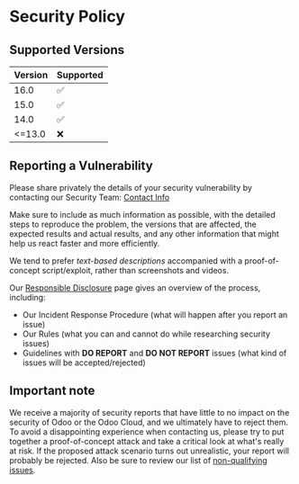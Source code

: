 # Security Policy

## Supported Versions

| Version | Supported          |
| ------- | ------------------ |
| 16.0    | :white_check_mark: |
| 15.0    | :white_check_mark: |
| 14.0    | :white_check_mark: |
| <=13.0  | :x:                |

## Reporting a Vulnerability

Please share privately the details of your security vulnerability by contacting our Security Team:
[Contact Info](https://www.leansoft.vn/security-report)

Make sure to include as much information as possible, with the detailed steps to reproduce the problem,
the versions that are affected, the expected results and actual results, and any other information that
might help us react faster and more efficiently.

We tend to prefer _text-based descriptions_ accompanied with a proof-of-concept script/exploit, rather
than screenshots and videos.

Our [Responsible Disclosure](https://www.leansoft.vn/security-report) page gives an overview of the
process, including:

 - Our Incident Response Procedure (what will happen after you report an issue)
 - Our Rules (what you can and cannot do while researching security issues)
 - Guidelines with **DO REPORT** and **DO NOT REPORT** issues
   (what kind of issues will be accepted/rejected)


## Important note

We receive a majority of security reports that have little to no impact on the security of Odoo or
the Odoo Cloud, and we ultimately have to reject them. To avoid a disappointing experience when
contacting us, please try to put together a proof-of-concept attack and take a critical look at
what's really at risk.
If the proposed attack scenario turns out unrealistic, your report will probably be rejected.
Also be sure to review our list of [non-qualifying issues](https://www.leansoft.vn/security-report#what).

